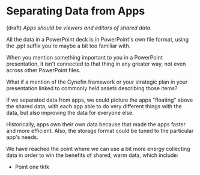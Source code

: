 # Separating Data from Apps 
(draft) 
*Apps should be viewers and editors of shared data.* 

All the data in a PowerPoint deck is in PowerPoint's own file format, using the .ppt suffix you're maybe a bit too familiar with. 

When you mention something important to you in a PowerPoint presentation, it isn't connected to that thing in any greater way, not even across other PowerPoint files. 

What if a mention of the Cynefin framework or your strategic plan in your presentation linked to commonly held assets describing those items? 

If we separated data from apps, we could picture the apps "floating" above the shared data, with each app able to do very different things with the data, but also improving the data for everyone else. 

Historically, apps own their own data because that made the apps faster and more efficient. Also, the storage format could be tuned to the particular app's needs. 

We have reached the point where we can use a bit more energy collecting data in order to win the benefits of shared, warm data, which include: 

- Point one tktk